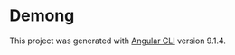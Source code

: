 # Demong

This project was generated with [Angular CLI](https://github.com/angular/angular-cli) version 9.1.4.

